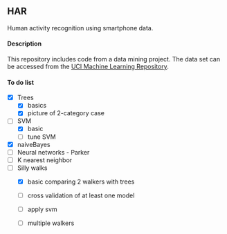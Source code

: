 ## HAR
Human activity recognition using smartphone data.


#### Description

This repository includes code from a data mining project. The data set can be accessed from the  [UCI Machine Learning Repository](https://archive.ics.uci.edu/ml/datasets/Human+Activity+Recognition+Using+Smartphones). 



#### To do list
 - [x] Trees
   - [x] basics
   - [x] picture of 2-category case
 - [ ] SVM
   - [x] basic
   - [ ] tune SVM
 - [x] naiveBayes
 - [ ] Neural networks - Parker
 - [ ] K nearest neighbor
 - [ ] Silly walks
   - [x] basic comparing 2 walkers with trees
   - [ ] cross validation of at least one model
   - [ ] apply svm
   - [ ] multiple walkers


